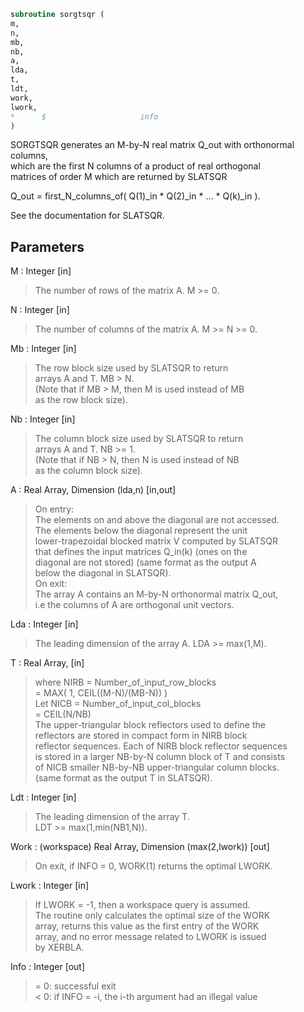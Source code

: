 ```fortran  
subroutine sorgtsqr (  
m,  
n,  
mb,  
nb,  
a,  
lda,  
t,  
ldt,  
work,  
lwork,  
*      $                     info  
)  
```  
  
SORGTSQR generates an M-by-N real matrix Q_out with orthonormal columns,  
which are the first N columns of a product of real orthogonal  
matrices of order M which are returned by SLATSQR  
  
Q_out = first_N_columns_of( Q(1)_in * Q(2)_in * ... * Q(k)_in ).  
  
See the documentation for SLATSQR.  
  
## Parameters  
M : Integer [in]  
> The number of rows of the matrix A.  M >= 0.  
  
N : Integer [in]  
> The number of columns of the matrix A. M >= N >= 0.  
  
Mb : Integer [in]  
> The row block size used by SLATSQR to return  
> arrays A and T. MB > N.  
> (Note that if MB > M, then M is used instead of MB  
> as the row block size).  
  
Nb : Integer [in]  
> The column block size used by SLATSQR to return  
> arrays A and T. NB >= 1.  
> (Note that if NB > N, then N is used instead of NB  
> as the column block size).  
  
A : Real Array, Dimension (lda,n) [in,out]  
> On entry:  
> The elements on and above the diagonal are not accessed.  
> The elements below the diagonal represent the unit  
> lower-trapezoidal blocked matrix V computed by SLATSQR  
> that defines the input matrices Q_in(k) (ones on the  
> diagonal are not stored) (same format as the output A  
> below the diagonal in SLATSQR).  
> On exit:  
> The array A contains an M-by-N orthonormal matrix Q_out,  
> i.e the columns of A are orthogonal unit vectors.  
  
Lda : Integer [in]  
> The leading dimension of the array A.  LDA >= max(1,M).  
  
T : Real Array, [in]  
> where NIRB = Number_of_input_row_blocks  
> = MAX( 1, CEIL((M-N)/(MB-N)) )  
> Let NICB = Number_of_input_col_blocks  
> = CEIL(N/NB)  
> The upper-triangular block reflectors used to define the  
> reflectors are stored in compact form in NIRB block  
> reflector sequences. Each of NIRB block reflector sequences  
> is stored in a larger NB-by-N column block of T and consists  
> of NICB smaller NB-by-NB upper-triangular column blocks.  
> (same format as the output T in SLATSQR).  
  
Ldt : Integer [in]  
> The leading dimension of the array T.  
> LDT >= max(1,min(NB1,N)).  
  
Work : (workspace) Real Array, Dimension (max(2,lwork)) [out]  
> On exit, if INFO = 0, WORK(1) returns the optimal LWORK.  
  
Lwork : Integer [in]  
> If LWORK = -1, then a workspace query is assumed.  
> The routine only calculates the optimal size of the WORK  
> array, returns this value as the first entry of the WORK  
> array, and no error message related to LWORK is issued  
> by XERBLA.  
  
Info : Integer [out]  
> = 0:  successful exit  
> < 0:  if INFO = -i, the i-th argument had an illegal value  
  
